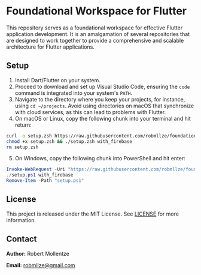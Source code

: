 # Foundational Workspace for Flutter

This repository serves as a foundational workspace for effective Flutter application development. It is an amalgamation of several repositories that are designed to work together to provide a comprehensive and scalable architecture for Flutter applications.

## Setup

1. Install Dart/Flutter on your system.
2. Proceed to download and set up Visual Studio Code, ensuring the `code` command is integrated into your system's `PATH`.
3. Navigate to the directory where you keep your projects, for instance, using `cd ~/projects`. Avoid using directories on macOS that synchronize with cloud services, as this can lead to problems with Flutter.
4. On macOS or Linux, copy the following chunk into your terminal and hit return:
```bash
curl -o setup.zsh https://raw.githubusercontent.com/robmllze/foundation/main/@scripts/setup.zsh
chmod +x setup.zsh && ./setup.zsh with_firebase
rm setup.zsh
```
5. On Windows, copy the following chunk into PowerShell and hit enter:
```powershell
Invoke-WebRequest -Uri "https://raw.githubusercontent.com/robmllze/foundation/main/@scripts/setup.ps1" -OutFile "setup.ps1"
./setup.ps1 with_firebase
Remove-Item -Path "setup.ps1"
```

## License

This project is released under the MIT License. See [LICENSE](https://raw.githubusercontent.com/robmllze/foundation/main/LICENSE) for more information.

## Contact

**Author:** Robert Mollentze

**Email:** robmllze@gmail.com
